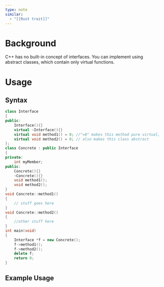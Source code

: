 ```yaml
---
type: note
similar:
  - "[[Rust trait]]"
---
```

# Background
C++ has no built-in concept of interfaces. You can implement using abstract classes, which contain only virtual functions. 


# Usage
## Syntax
```cpp
class Interface
{
public:
	Interface(){}
	virtual ~Interface(){}
	virtual void method1() = 0; //"=0" makes this method pure virtual, and
	virtual void method2() = 0; // also makes this class abstract
};
class Concrete : public Interface
{
private:
	int myMember;
public:
	Concrete(){}
	~Concrete(){}
	void method1();
	void method2();
}
void Concrete::method1()
{
	// stuff goes here
}
void Concrete::method2()
{
	//other stuff here
}
int main(void)
{
	Interface *f = new Concrete();
	f->method1();
	f->method2();
	delete f;
	return 0;
}
```

## Example Usage
